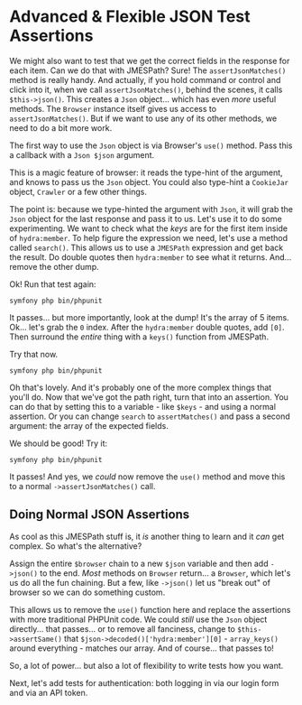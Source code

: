 # Advanced & Flexible JSON Test Assertions

We might also want to test that we get the correct fields in the response for
each item. Can we do that with JMESPath? Sure! The `assertJsonMatches()` method
is really handy. And actually, if you hold command or control and click into it,
when we call `assertJsonMatches()`, behind the scenes, it calls
`$this->json()`. This creates a `Json` object... which has even *more* useful methods.
The `Browser` instance itself gives us access to `assertJsonMatches()`. But if we
want to use any of its other methods, we need to do a bit more work.

The first way to use the `Json` object is via Browser's `use()` method. Pass this
a callback with a `Json $json` argument.

This is a magic feature of browser: it reads the type-hint of the argument, and
knows to pass us the `Json` object. You could also type-hint a `CookieJar` object,
`Crawler` or a few other things.

The point is: because we type-hinted the argument with `Json`, it will grab the
`Json` object for the last response and pass it to us. Let's use it to do some
experimenting. We want to check what the *keys* are for the first item
inside of `hydra:member`. To help figure the expression we need, let's use a method
called `search()`. This allows us to use a `JMESPath` expression and get back the
result. Do double quotes then `hydra:member` to see what it returns. And... remove
the other dump.

Ok! Run that test again:

```terminal-silent
symfony php bin/phpunit
```

It passes... but more importantly, look at the dump! It's the array of 5 items.
Ok... let's grab the `0` index. After the `hydra:member` double quotes, add
`[0]`. Then surround the *entire* thing with a `keys()` function from JMESPath.

Try that now.

```terminal-silent
symfony php bin/phpunit
```

Oh that's lovely. And it's probably one of the more complex things that you'll do.
Now that we've got the path right, turn that into an assertion. You can do that
by setting this to a variable - like `$keys` - and using a normal assertion. Or
you can change `search` to `assertMatches()` and pass a second argument: the array
of the expected fields.

We should be good! Try it:

```terminal-silent
symfony php bin/phpunit
```

It passes! And yes, we *could* now remove the `use()` method and move this to
a normal `->assertJsonMatches()` call.

## Doing Normal JSON Assertions

As cool as this JMESPath stuff is, it *is* another thing to learn and it *can*
get complex. So what's the alternative?

Assign the entire `$browser` chain to a new `$json` variable and then add `->json()`
to the end. *Most* methods on `Browser` return... a `Browser`, which let's us do
all the fun chaining. But a few, like `->json()` let us "break out" of browser
so we can do something  custom.

This allows us to remove the `use()` function here and replace the assertions
with more traditional PHPUnit code. We could *still* use the `Json` object directly...
that passes... or to remove all fanciness, change to `$this->assertSame()`
that `$json->decoded()['hydra:member'][0]` - `array_keys()` around everything - matches
our array. And of course... that passes to!

So, a lot of power... but also a lot of flexibility to write tests how you want.

Next, let's add tests for authentication: both logging in via our login form and
via an API token.
